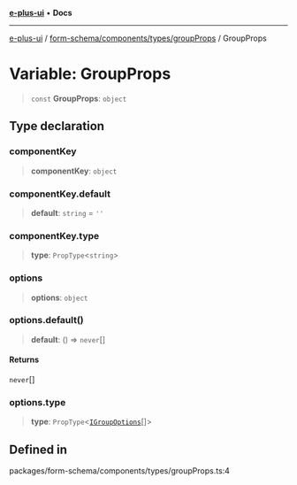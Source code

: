 [**e-plus-ui**](../../../../../README.md) • **Docs**

***

[e-plus-ui](../../../../../modules.md) / [form-schema/components/types/groupProps](../README.md) / GroupProps

# Variable: GroupProps

> `const` **GroupProps**: `object`

## Type declaration

### componentKey

> **componentKey**: `object`

### componentKey.default

> **default**: `string` = `''`

### componentKey.type

> **type**: `PropType`\<`string`\>

### options

> **options**: `object`

### options.default()

> **default**: () => `never`[]

#### Returns

`never`[]

### options.type

> **type**: `PropType`\<[`IGroupOptions`](../../../../types/options/interfaces/IGroupOptions.md)[]\>

## Defined in

packages/form-schema/components/types/groupProps.ts:4
